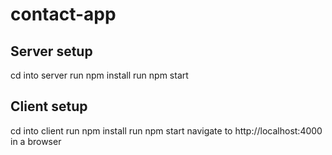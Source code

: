 # contact-app

## Server setup
cd into server
run npm install
run npm start

## Client setup
cd into client
run npm install
run npm start
navigate to http://localhost:4000 in a browser
